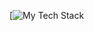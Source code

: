 [![My Tech Stack](https://github-readme-tech-stack.vercel.app/api/cards?align=center&lineCount=1&theme=catppuccin_mocha&width=846&hideTitle=true&line1=tailwindcss%2Ctailwindcss%2C38bdf8%3Bsvelte%2Csvelte%2Cff3f00%3Bsass%2Csass%2Cef7784%3Bstimulus%2Cstimulus%2C000000%3Btwig%2Ctwig%2C000000%3B)
